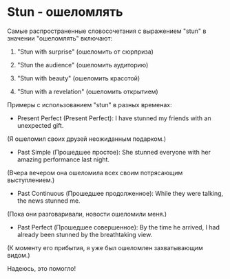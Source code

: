# Stun - ошеломлять




Самые распространенные словосочетания с выражением "stun" в значении "ошеломлять" включают:

1. "Stun with surprise" (ошеломить от сюрприза)

1. "Stun the audience" (ошеломить аудиторию)

1. "Stun with beauty" (ошеломить красотой)

1. "Stun with a revelation" (ошеломить открытием)

Примеры с использованием "stun" в разных временах:

- Present Perfect (Present Perfect): I have stunned my friends with an unexpected gift.

(Я ошеломил своих друзей неожиданным подарком.)

- Past Simple (Прошедшее простое): She stunned everyone with her amazing performance last night.

(Вчера вечером она ошеломила всех своим потрясающим выступлением.)

- Past Continuous (Прошедшее продолженное): While they were talking, the news stunned me.

(Пока они разговаривали, новости ошеломили меня.)

- Past Perfect (Прошедшее совершенное): By the time he arrived, I had already been stunned by the breathtaking view.

(К моменту его прибытия, я уже был ошеломлен захватывающим видом.)

Надеюсь, это помогло!